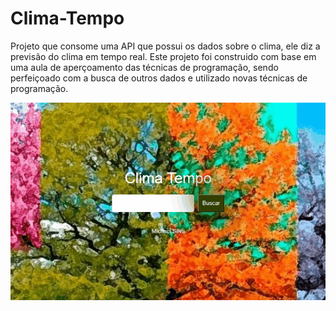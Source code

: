 # Clima-Tempo
Projeto que consome uma API que possui os dados sobre o clima, 
ele diz a previsão do clima em tempo real. Este projeto foi construido com base 
em uma aula de aperçoamento das técnicas de programação, sendo perfeiçoado com 
a busca de outros dados e utilizado novas técnicas de programação.

<img src="Clima_Tempo.gif">

